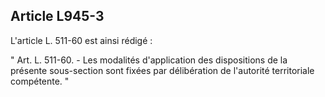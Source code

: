 Article L945-3
----
L'article L. 511-60 est ainsi rédigé :

" Art. L. 511-60. - Les modalités d'application des dispositions de la présente
sous-section sont fixées par délibération de l'autorité territoriale compétente.
"
